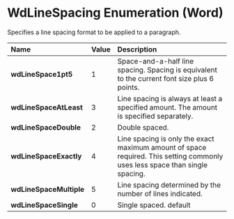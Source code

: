 
# WdLineSpacing Enumeration (Word)

Specifies a line spacing format to be applied to a paragraph.



|**Name**|**Value**|**Description**|
|:-----|:-----|:-----|
| **wdLineSpace1pt5**|1|Space-and-a-half line spacing. Spacing is equivalent to the current font size plus 6 points.|
| **wdLineSpaceAtLeast**|3|Line spacing is always at least a specified amount. The amount is specified separately.|
| **wdLineSpaceDouble**|2|Double spaced.|
| **wdLineSpaceExactly**|4|Line spacing is only the exact maximum amount of space required. This setting commonly uses less space than single spacing.|
| **wdLineSpaceMultiple**|5|Line spacing determined by the number of lines indicated.|
| **wdLineSpaceSingle**|0|Single spaced. default|

